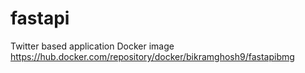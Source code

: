 # fastapi
Twitter based application
Docker image 
https://hub.docker.com/repository/docker/bikramghosh9/fastapibmg
